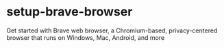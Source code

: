 # setup-brave-browser
Get started with Brave web browser, a Chromium-based, privacy-centered browser that runs on Windows, Mac, Android, and more
